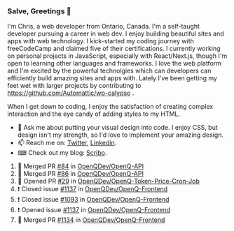 ### Salve, Greetings 👋

I'm Chris, a web developer from Ontario, Canada. I'm a self-taught developer pursuing a career in web dev. I enjoy building beautiful sites and apps with web technology.
I kick-started my coding journey with freeCodeCamp and claimed five of their certifications.  I currently working on personal projects in JavaScript, especially with React/Next.js, though I'm open to learning other languages and frameworks. I love the web platform and I'm excited by the powerful technolgies which can developers can efficiently build amazing sites and apps with. Lately I've been getting my feet wet with larger projects by contributing to https://github.com/Automattic/wp-calypso .

When I get down to coding, I enjoy the satisfaction of creating complex interaction and the eye candy of adding styles to my HTML. 

- 💬 Ask me about putting your visual design into code. I enjoy CSS, but design isn't my strength, so I'd love to implement your amazing design.
- 📫 Reach me on: [Twitter](https://twitter.com/Christo28120856), [Linkedin](https://www.linkedin.com/in/christopher-stevers-07b9a5204/).
- ⌨ Check out my blog: [Scribo](https://christopherstevers.cf).
<!--
**Christopher-Stevers/Christopher-Stevers** is a ✨ _special_ ✨ repository because its `README.md` (this file) appears on your GitHub profile.

Here are some ideas to get you started:

- 🔭 I’m currently working on ...
- 🌱 I’m currently learning ...
- 👯 I’m looking to collaborate on ...
- 🤔 I’m looking for help with ...
- 😄 Pronouns: ...
- ⚡ Fun fact: ...
-->

<!--START_SECTION:activity-->
1. 🎉 Merged PR [#84](https://github.com/OpenQDev/OpenQ-API/pull/84) in [OpenQDev/OpenQ-API](https://github.com/OpenQDev/OpenQ-API)
2. 🎉 Merged PR [#86](https://github.com/OpenQDev/OpenQ-API/pull/86) in [OpenQDev/OpenQ-API](https://github.com/OpenQDev/OpenQ-API)
3. 💪 Opened PR [#29](https://github.com/OpenQDev/OpenQ-Token-Price-Cron-Job/pull/29) in [OpenQDev/OpenQ-Token-Price-Cron-Job](https://github.com/OpenQDev/OpenQ-Token-Price-Cron-Job)
4. ❗️ Closed issue [#1137](https://github.com/OpenQDev/OpenQ-Frontend/issues/1137) in [OpenQDev/OpenQ-Frontend](https://github.com/OpenQDev/OpenQ-Frontend)
5. ❗️ Closed issue [#1093](https://github.com/OpenQDev/OpenQ-Frontend/issues/1093) in [OpenQDev/OpenQ-Frontend](https://github.com/OpenQDev/OpenQ-Frontend)
6. ❗️ Opened issue [#1137](https://github.com/OpenQDev/OpenQ-Frontend/issues/1137) in [OpenQDev/OpenQ-Frontend](https://github.com/OpenQDev/OpenQ-Frontend)
7. 🎉 Merged PR [#1134](https://github.com/OpenQDev/OpenQ-Frontend/pull/1134) in [OpenQDev/OpenQ-Frontend](https://github.com/OpenQDev/OpenQ-Frontend)
<!--END_SECTION:activity-->
